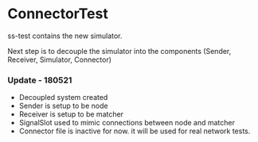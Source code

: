 # ConnectorTest

ss-test contains the new simulator.

Next step is to decouple the simulator into the components (Sender, Receiver, Simulator, Connector)

### Update - 180521
- Decoupled system created
-   Sender is setup to be node
-   Receiver is setup to be matcher
-   SignalSlot used to mimic connections between node and matcher
- Connector file is inactive for now. it will be used for real network tests.
